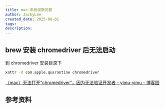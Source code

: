 ```yaml
---
title: mac-系统权限问题
author: JackyLee
created_date: 2025-08-01
tags:
description:
---
```


## brew 安装 chromedriver 后无法启动

到 chromedriver 安装目录下

```sh
xattr -d com.apple.quarantine chromedriver
```

[（mac）无法打开“chromedriver”，因为无法验证开发者 - yimu-yimu - 博客园](https://www.cnblogs.com/may18/p/15237666.html)

## 参考资料
